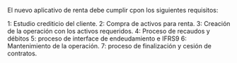 El nuevo aplicativo de renta debe cumplir cpon los siguientes requisitos:

1: Estudio crediticio del cliente.
2: Compra de activos para renta.
3: Creación de la operación con los activos requeridos.
4: Proceso de recaudos y débitos
5: proceso de interface de endeudamiento e IFRS9
6: Mantenimiento de la operación.
7: proceso de finalización y cesión de contratos.
